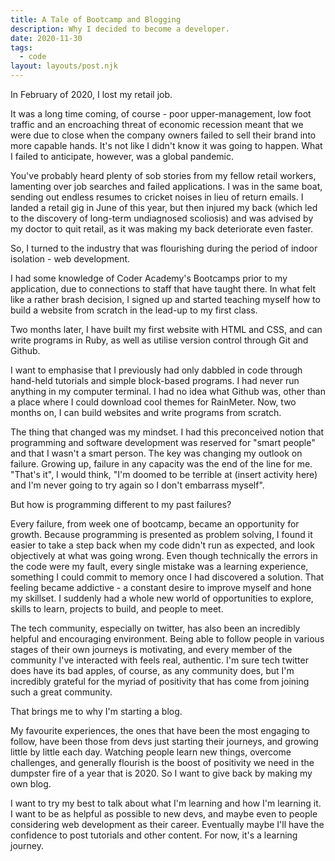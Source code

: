 ```yaml
---
title: A Tale of Bootcamp and Blogging
description: Why I decided to become a developer.
date: 2020-11-30
tags:
  - code
layout: layouts/post.njk
---
```


In February of 2020, I lost my retail job.

It was a long time coming, of course - poor upper-management, low foot traffic and an encroaching threat of economic recession meant that we were due to close when the company owners failed to sell their brand into more capable hands. It's not like I didn't know it was going to happen. What I failed to anticipate, however, was a global pandemic.

You've probably heard plenty of sob stories from my fellow retail workers, lamenting over job searches and failed applications. I was in the same boat, sending out endless resumes to cricket noises in lieu of return emails. I landed a retail gig in June of this year, but then injured my back (which led to the discovery of long-term undiagnosed scoliosis) and was advised by my doctor to quit retail, as it was making my back deteriorate even faster.

So, I turned to the industry that was flourishing during the period of indoor isolation - web development.

I had some knowledge of Coder Academy's Bootcamps prior to my application, due to connections to staff that have taught there. In what felt like a rather brash decision, I signed up and started teaching myself how to build a website from scratch in the lead-up to my first class.

Two months later, I have built my first website with HTML and CSS, and can write programs in Ruby, as well as utilise version control through Git and Github.

I want to emphasise that I previously had only dabbled in code through hand-held tutorials and simple block-based programs. I had never run anything in my computer terminal. I had no idea what Github was, other than a place where I could download cool themes for RainMeter. Now, two months on, I can build websites and write programs from scratch.

The thing that changed was my mindset. I had this preconceived notion that programming and software development was reserved for "smart people" and that I wasn't a smart person. The key was changing my outlook on failure. Growing up, failure in any capacity was the end of the line for me. "That's it", I would think, "I'm doomed to be terrible at (insert activity here) and I'm never going to try again so I don't embarrass myself".

But how is programming different to my past failures?

Every failure, from week one of bootcamp, became an opportunity for growth. Because programming is presented as problem solving, I found it easier to take a step back when my code didn't run as expected, and look objectively at what was going wrong. Even though technically the errors in the code were my fault, every single mistake was a learning experience, something I could commit to memory once I had discovered a solution. That feeling became addictive - a constant desire to improve myself and hone my skillset. I suddenly had a whole new world of opportunities to explore, skills to learn, projects to build, and people to meet.

The tech community, especially on twitter, has also been an incredibly helpful and encouraging environment. Being able to follow people in various stages of their own journeys is motivating, and every member of the community I've interacted with feels real, authentic. I'm sure tech twitter does have its bad apples, of course, as any community does, but I'm incredibly grateful for the myriad of positivity that has come from joining such a great community.

That brings me to why I'm starting a blog.

My favourite experiences, the ones that have been the most engaging to follow, have been those from devs just starting their journeys, and growing little by little each day. Watching people learn new things, overcome challenges, and generally flourish is the boost of positivity we need in the dumpster fire of a year that is 2020. So I want to give back by making my own blog.

I want to try my best to talk about what I'm learning and how I'm learning it. I want to be as helpful as possible to new devs, and maybe even to people considering web development as their career. Eventually maybe I'll have the confidence to post tutorials and other content. For now, it's a learning journey.

